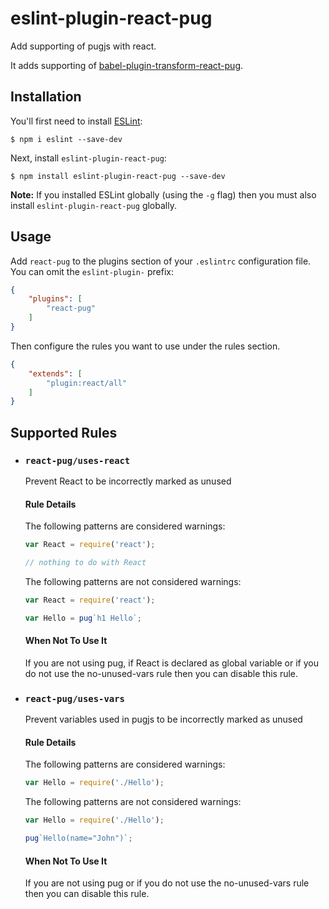 # eslint-plugin-react-pug

Add supporting of pugjs with react.

It adds supporting of [babel-plugin-transform-react-pug](https://github.com/pugjs/babel-plugin-transform-react-pug).

## Installation

You'll first need to install [ESLint](http://eslint.org):

```
$ npm i eslint --save-dev
```

Next, install `eslint-plugin-react-pug`:

```
$ npm install eslint-plugin-react-pug --save-dev
```

**Note:** If you installed ESLint globally (using the `-g` flag) then you must also install `eslint-plugin-react-pug` globally.

## Usage

Add `react-pug` to the plugins section of your `.eslintrc` configuration file. You can omit the `eslint-plugin-` prefix:

```json
{
    "plugins": [
        "react-pug"
    ]
}
```

Then configure the rules you want to use under the rules section.

```json
{
    "extends": [
        "plugin:react/all"
    ]
}
```

## Supported Rules

* ### `react-pug/uses-react` 

  Prevent React to be incorrectly marked as unused
  
  #### Rule Details

  The following patterns are considered warnings:
  ```js
  var React = require('react');

  // nothing to do with React
  ```
  
  The following patterns are not considered warnings:
  ```js
  var React = require('react');

  var Hello = pug`h1 Hello`;
  ```
  
  #### When Not To Use It
  
  If you are not using pug, if React is declared as global variable or if you do not use the no-unused-vars rule then you can disable this rule.

* ### `react-pug/uses-vars`

  Prevent variables used in pugjs to be incorrectly marked as unused
  
  #### Rule Details

  The following patterns are considered warnings:
  ```js
  var Hello = require('./Hello');
  ```

  The following patterns are not considered warnings:
  ```js
  var Hello = require('./Hello');

  pug`Hello(name="John")`;
  ```
  
  #### When Not To Use It
  
  If you are not using pug or if you do not use the no-unused-vars rule then you can disable this rule.
